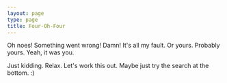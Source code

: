 ```yaml
---
layout: page
type: page
title: Four-Oh-Four
---
```


Oh noes! Something went wrong! Damn! It's all my fault. Or yours. Probably yours. Yeah, it was you. 

Just kidding. Relax. Let's work this out. Maybe just try the search at the bottom. :)

